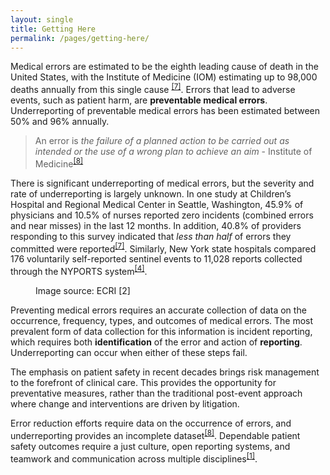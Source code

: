 ```yaml
---
layout: single
title: Getting Here
permalink: /pages/getting-here/
---
```


Medical errors are estimated to be the eighth leading cause of death in the United States, with the Institute of Medicine (IOM) estimating up to 98,000 deaths annually from this single cause <sup>[[7]](https://rauchb.github.io/RMI-5103/assets/sources/#7)</sup>. Errors that lead to adverse events, such as patient harm, are **preventable medical errors**. Underreporting of preventable medical errors has been estimated between 50% and 96% annually.
> An error is *the failure of a planned action to be carried out as intended or the use of a wrong plan to achieve an aim* - Institute of Medicine<sup>[[8]](https://rauchb.github.io/RMI-5103/assets/sources/#8)</sup> 

There is significant underreporting of medical errors, but the severity and rate of underreporting is largely unknown. In one study at Children’s Hospital and Regional Medical Center in Seattle, Washington, 45.9% of physicians and 10.5% of nurses reported zero incidents (combined errors and near misses) in the last 12 months. In addition, 40.8% of providers responding to this survey indicated that _less than half_ of errors they committed were reported<sup>[[7]](https://rauchb.github.io/RMI-5103/assets/sources/#7)</sup>. Similarly, New York state hospitals compared 176 voluntarily self-reported sentinel events to 11,028 reports collected through the NYPORTS system<sup>[[4]](https://rauchb.github.io/RMI-5103/assets/sources/#4)</sup>. 

<figure class="align-center">
  <img src="{{ site.url }}{{ site.baseurl }}/assets/images/self-perception-reporting-source2.png" alt="">
  <figcaption>Image source: ECRI [2]</figcaption>
</figure>

Preventing medical errors requires an accurate collection of data on the occurrence, frequency, types, and outcomes of medical errors. The most prevalent form of data collection for this information is incident reporting, which requires both **identification** of the error and action of **reporting**. Underreporting can occur when either of these steps fail.

The emphasis on patient safety in recent decades brings risk management to the forefront of clinical care. This provides the opportunity for preventative measures, rather than the traditional post-event approach where change and interventions are driven by litigation. 

Error reduction efforts require data on the occurrence of errors, and underreporting provides an incomplete dataset<sup>[[8]](https://rauchb.github.io/RMI-5103/assets/sources/#8)</sup>. Dependable patient safety outcomes require a just culture, open reporting systems, and teamwork and communication across multiple disciplines<sup>[[1]](https://rauchb.github.io/RMI-5103/assets/sources/#1)</sup>.

